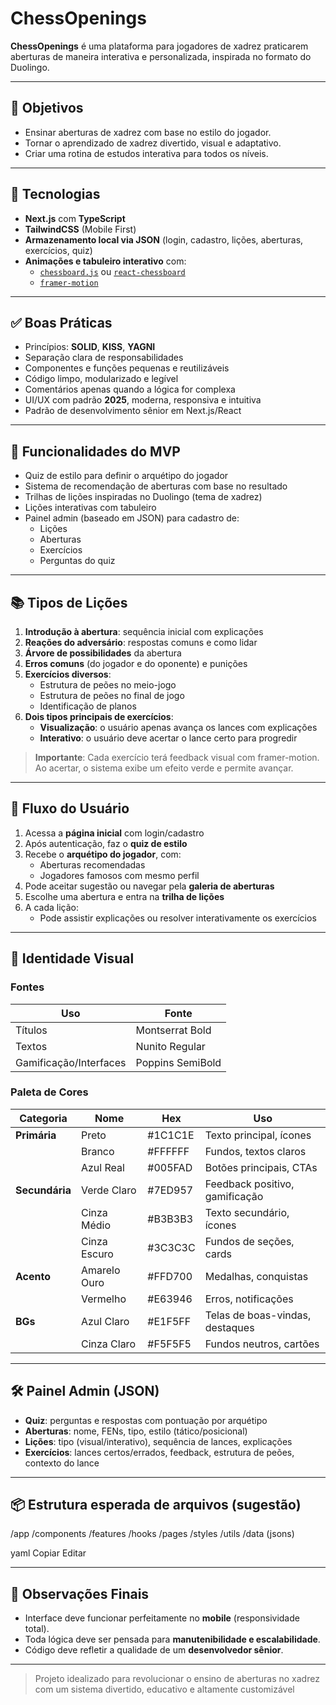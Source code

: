 # ChessOpenings

**ChessOpenings** é uma plataforma para jogadores de xadrez praticarem aberturas de maneira interativa e personalizada, inspirada no formato do Duolingo.

---

## 🧠 Objetivos

- Ensinar aberturas de xadrez com base no estilo do jogador.
- Tornar o aprendizado de xadrez divertido, visual e adaptativo.
- Criar uma rotina de estudos interativa para todos os níveis.

---

## 🚀 Tecnologias

- **Next.js** com **TypeScript**
- **TailwindCSS** (Mobile First)
- **Armazenamento local via JSON** (login, cadastro, lições, aberturas, exercícios, quiz)
- **Animações e tabuleiro interativo** com:
  - [`chessboard.js`](https://chessboardjs.com) ou [`react-chessboard`](https://www.npmjs.com/package/react-chessboard)
  - [`framer-motion`](https://www.framer.com/motion/)

---

## ✅ Boas Práticas

- Princípios: **SOLID**, **KISS**, **YAGNI**
- Separação clara de responsabilidades
- Componentes e funções pequenas e reutilizáveis
- Código limpo, modularizado e legível
- Comentários apenas quando a lógica for complexa
- UI/UX com padrão **2025**, moderna, responsiva e intuitiva
- Padrão de desenvolvimento sênior em Next.js/React

---

## 🧩 Funcionalidades do MVP

- Quiz de estilo para definir o arquétipo do jogador
- Sistema de recomendação de aberturas com base no resultado
- Trilhas de lições inspiradas no Duolingo (tema de xadrez)
- Lições interativas com tabuleiro
- Painel admin (baseado em JSON) para cadastro de:
  - Lições
  - Aberturas
  - Exercícios
  - Perguntas do quiz

---

## 📚 Tipos de Lições

1. **Introdução à abertura**: sequência inicial com explicações
2. **Reações do adversário**: respostas comuns e como lidar
3. **Árvore de possibilidades** da abertura
4. **Erros comuns** (do jogador e do oponente) e punições
5. **Exercícios diversos**:
   - Estrutura de peões no meio-jogo
   - Estrutura de peões no final de jogo
   - Identificação de planos
6. **Dois tipos principais de exercícios**:
   - **Visualização**: o usuário apenas avança os lances com explicações
   - **Interativo**: o usuário deve acertar o lance certo para progredir

> **Importante**: 
> Cada exercício terá feedback visual com framer-motion. Ao acertar, o sistema exibe um efeito verde e permite avançar.

---

## 🔄 Fluxo do Usuário

1. Acessa a **página inicial** com login/cadastro
2. Após autenticação, faz o **quiz de estilo**
3. Recebe o **arquétipo do jogador**, com:
   - Aberturas recomendadas
   - Jogadores famosos com mesmo perfil
4. Pode aceitar sugestão ou navegar pela **galeria de aberturas**
5. Escolhe uma abertura e entra na **trilha de lições**
6. A cada lição:
   - Pode assistir explicações ou resolver interativamente os exercícios

---

## 🎨 Identidade Visual

### Fontes

| Uso                      | Fonte              |
|--------------------------|--------------------|
| Títulos                  | Montserrat Bold    |
| Textos                   | Nunito Regular     |
| Gamificação/Interfaces   | Poppins SemiBold   |

### Paleta de Cores

| Categoria     | Nome         | Hex       | Uso                               |
|---------------|--------------|-----------|------------------------------------|
| **Primária**  | Preto        | #1C1C1E   | Texto principal, ícones            |
|               | Branco       | #FFFFFF   | Fundos, textos claros              |
|               | Azul Real    | #005FAD   | Botões principais, CTAs            |
| **Secundária**| Verde Claro  | #7ED957   | Feedback positivo, gamificação     |
|               | Cinza Médio  | #B3B3B3   | Texto secundário, ícones           |
|               | Cinza Escuro | #3C3C3C   | Fundos de seções, cards            |
| **Acento**    | Amarelo Ouro | #FFD700   | Medalhas, conquistas               |
|               | Vermelho     | #E63946   | Erros, notificações                |
| **BGs**       | Azul Claro   | #E1F5FF   | Telas de boas-vindas, destaques    |
|               | Cinza Claro  | #F5F5F5   | Fundos neutros, cartões            |

---

## 🛠 Painel Admin (JSON)

- **Quiz**: perguntas e respostas com pontuação por arquétipo
- **Aberturas**: nome, FENs, tipo, estilo (tático/posicional)
- **Lições**: tipo (visual/interativo), sequência de lances, explicações
- **Exercícios**: lances certos/errados, feedback, estrutura de peões, contexto do lance

---

## 📦 Estrutura esperada de arquivos (sugestão)

/app
/components
/features
/hooks
/pages
/styles
/utils
/data (jsons)

yaml
Copiar
Editar

---

## 🧪 Observações Finais

- Interface deve funcionar perfeitamente no **mobile** (responsividade total).
- Toda lógica deve ser pensada para **manutenibilidade e escalabilidade**.
- Código deve refletir a qualidade de um **desenvolvedor sênior**.

---

> Projeto idealizado para revolucionar o ensino de aberturas no xadrez com um sistema divertido, educativo e altamente customizável